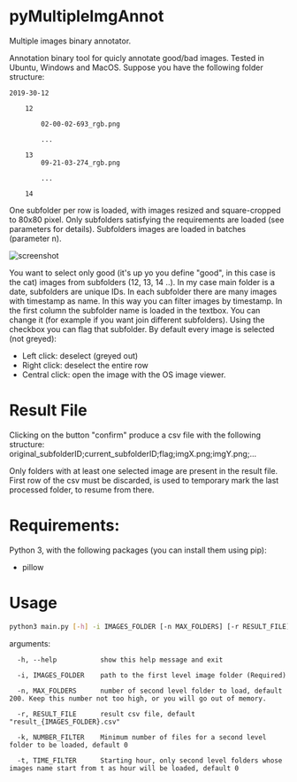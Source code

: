 # pyMultipleImgAnnot
Multiple images binary annotator. 

Annotation binary tool for quicly annotate good/bad images. Tested in Ubuntu, Windows and MacOS.
Suppose you have the following folder structure:


	2019-30-12 

		12
		
			02-00-02-693_rgb.png
			
			...
			
		13
			09-21-03-274_rgb.png
			
			...
			
		14

One subfolder per row is loaded, with images resized and square-cropped to 80x80 pixel. Only subfolders satisfying the requirements are loaded (see parameters
for details). Subfolders images are loaded in batches (parameter n).

![screenshot](https://i.ibb.co/b2mjZgw/Annotazione-2020-02-20-123702.png)

You want to select only good (it's up yo you define "good", in this case is the cat) images from subfolders (12, 13, 14 ..). In my case main folder is a date, 
subfolders are unique IDs. In each subfolder there are many images with timestamp as name. In this way you can filter images by timestamp.
In the first column the subfolder name is loaded in the textbox. You can change it (for example if you want join different subfolders). Using the checkbox
you can flag that subfolder.
By default every image is selected (not greyed):
* Left click: deselect (greyed out)
* Right click: deselect the entire row
* Central click: open the image with the OS image viewer.

# Result File
Clicking on the button "confirm" produce a csv file with the following structure:
original_subfolderID;current_subfolderID;flag;imgX.png;imgY.png;...

Only folders with at least one selected image are present in the result file. First row of the csv must be discarded, is used to temporary mark
the last processed folder, to resume from there.


# Requirements:
Python 3, with the following packages (you can install them using pip):

* pillow


# Usage

```bash
python3 main.py [-h] -i IMAGES_FOLDER [-n MAX_FOLDERS] [-r RESULT_FILE] [-k NUMBER_FILTER] [-t TIME_FILTER]

```

arguments:
```
  -h, --help           show this help message and exit

  -i, IMAGES_FOLDER    path to the first level image folder (Required)
  
  -n, MAX_FOLDERS      number of second level folder to load, default 200. Keep this number not too high, or you will go out of memory.
  
  -r, RESULT_FILE      result csv file, default "result_{IMAGES_FOLDER}.csv"
  
  -k, NUMBER_FILTER    Minimum number of files for a second level folder to be loaded, default 0
  
  -t, TIME_FILTER      Starting hour, only second level folders whose images name start from t as hour will be loaded, default 0

```

